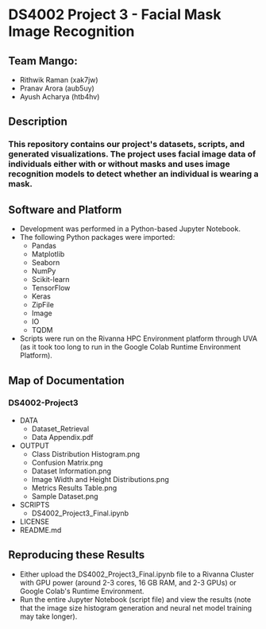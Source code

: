 # DS4002 Project 3 - Facial Mask Image Recognition

## Team Mango:
* Rithwik Raman (xak7jw)
* Pranav Arora (aub5uy)
* Ayush Acharya (htb4hv)

## Description
### This repository contains our project's datasets, scripts, and generated visualizations. The project uses facial image data of individuals either with or without masks and uses image recognition models to detect whether an individual is wearing a mask. 


## Software and Platform
* Development was performed in a Python-based Jupyter Notebook.
* The following Python packages were imported:
  * Pandas
  * Matplotlib
  * Seaborn
  * NumPy
  * Scikit-learn
  * TensorFlow
  * Keras
  * ZipFile
  * Image
  * IO
  * TQDM
* Scripts were run on the Rivanna HPC Environment platform through UVA (as it took too long to run in the Google Colab Runtime Environment Platform).

## Map of Documentation
### DS4002-Project3
* DATA
  * Dataset_Retrieval
  * Data Appendix.pdf
* OUTPUT
  * Class Distribution Histogram.png
  * Confusion Matrix.png
  * Dataset Information.png
  * Image Width and Height Distributions.png
  * Metrics Results Table.png
  * Sample Dataset.png
* SCRIPTS
  * DS4002_Project3_Final.ipynb
* LICENSE
* README.md

## Reproducing these Results
* Either upload the DS4002_Project3_Final.ipynb file to a Rivanna Cluster with GPU power (around 2-3 cores, 16 GB RAM, and 2-3 GPUs) or Google Colab's Runtime Environment.
* Run the entire Jupyter Notebook (script file) and view the results (note that the image size histogram generation and neural net model training may take longer).
